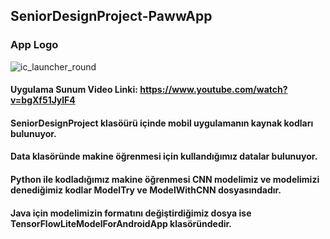 ## SeniorDesignProject-PawwApp

### App Logo
![ic_launcher_round](https://github.com/iremuslu/SeniorDesignProject-PawwApp/assets/88425475/8a51f322-5d2b-4dc4-97db-87b05658dc6c)


#### Uygulama Sunum Video Linki: https://www.youtube.com/watch?v=bgXf51JylF4
#### SeniorDesignProject klasöürü içinde mobil uygulamanın kaynak kodları bulunuyor.
#### Data klasöründe makine öğrenmesi için kullandığımız datalar bulunuyor.
#### Python ile kodladığımız makine öğrenmesi CNN modelimiz ve modelimizi denediğimiz kodlar ModelTry ve ModelWithCNN dosyasındadır.
#### Java için modelimizin formatını değiştirdiğimiz dosya ise TensorFlowLiteModelForAndroidApp klasöründedir.

